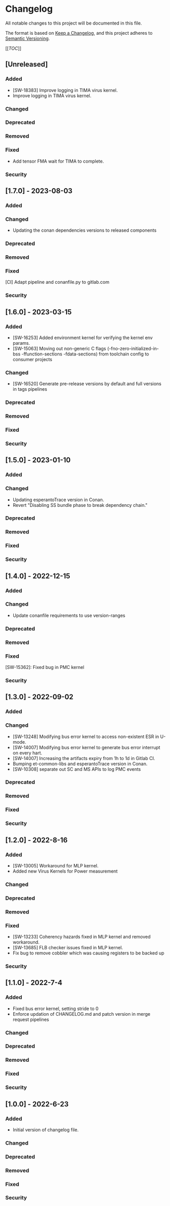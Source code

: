 # Changelog
All notable changes to this project will be documented in this file.

The format is based on [Keep a Changelog](https://keepachangelog.com/en/1.0.0/),
and this project adheres to [Semantic Versioning](https://semver.org/spec/v2.0.0.html).

[[_TOC_]]

## [Unreleased]
### Added
- [SW-18383] Improve logging in TIMA virus kernel.
- Improve logging in TIMA virus kernel.
### Changed
### Deprecated
### Removed
### Fixed
- Add tensor FMA wait for TIMA to complete.
### Security

## [1.7.0] - 2023-08-03
### Added
### Changed
- Updating the conan dependencies versions to released components
### Deprecated
### Removed
### Fixed
[CI] Adapt pipeline and conanfile.py to gitlab.com
### Security

## [1.6.0] - 2023-03-15
### Added
- [SW-16253] Added environment kernel for verifying the kernel env params.
- [SW-15063] Moving out non-generic C flags (-fno-zero-initialized-in-bss -ffunction-sections -fdata-sections) from toolchain config to consumer projects
### Changed
- [SW-16520] Generate pre-release versions by default and full versions in tags pipelines
### Deprecated
### Removed
### Fixed
### Security

## [1.5.0] - 2023-01-10
### Added
### Changed
- Updating esperantoTrace version in Conan.
- Revert "Disabling SS bundle phase to break dependency chain."
### Deprecated
### Removed
### Fixed
### Security

## [1.4.0] - 2022-12-15
### Added
### Changed
- Update conanfile requirements to use version-ranges
### Deprecated
### Removed
### Fixed
[SW-15362]: Fixed bug in PMC kernel
### Security

## [1.3.0] - 2022-09-02
### Added
### Changed
- [SW-13248] Modifying bus error kernel to access non-existent ESR in U-mode.
- [SW-14007] Modifying bus error kernel to generate bus error interrupt on every hart.
- [SW-14007] Increasing the artifacts expiry from 1h to 1d in Gitlab CI.
- Bumping et-common-libs and esperantoTrace version in Conan.
- [SW-10308] separate out SC and MS APIs to log PMC events
### Deprecated
### Removed
### Fixed
### Security

## [1.2.0] - 2022-8-16
### Added
- [SW-13005] Workaround for MLP kernel.
- Added new Virus Kernels for Power measurement
### Changed
### Deprecated
### Removed
### Fixed
- [SW-13233] Coherency hazards fixed in MLP kernel and removed workaround.
- [SW-13685] FLB checker issues fixed in MLP kernel.
- Fix bug to remove cobbler which was causing registers to be backed up
### Security

## [1.1.0] - 2022-7-4
### Added
- Fixed bus error kernel, setting stride to 0
- Enforce updation of CHANGELOG.md and patch version in merge request pipelines
### Changed
### Deprecated
### Removed
### Fixed
### Security

## [1.0.0] - 2022-6-23
### Added
- Initial version of changelog file.
### Changed
### Deprecated
### Removed
### Fixed
### Security
